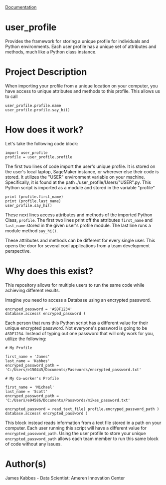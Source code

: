[Documentation](https://jameskabbes.github.io/user_profile)

# user_profile
Provides the framework for storing a unique profile for individuals and Python environments. Each user profile has a unique set of attributes and methods, much like a Python class instance.

# Project Description
When importing your profile from a unique location on your computer, you have access to unique attributes and methods to this profile. This allows us to call

```
user_profile.profile.name
user_profile.profile.say_hi()
```

# How does it work?
Let's take the following code block:
```
import user_profile
profile = user_profile.profile
```
The first two lines of code import the user's unique profile. It is stored on the user's local laptop, SageMaker instance, or wherever else their code is stored. It utilizes the "USER" environment variable on your machine.
Specifically, it is found at the path ./user_profile/Users/"USER".py. This Python script is imported as a module and stored in the variable "profile"

```
print (profile.first_name)
print (profile.last_name)
user_profile.say_hi()
```
These next lines access attributes and methods of the imported Python Class, `profile`. The first two lines print off the attributes `first_name` and `last_name` stored in the given user's profile module.
The last line runs a module method `say_hi()`.

These attributes and methods can be different for every single user. This opens the door for several cool applications from a team development perspective.

# Why does this exist?
This repository allows for multiple users to run the same code while achieving different results.

Imagine you need to access a Database using an encrypted password.
```
encryped_password = 'ASDF1234'
database.access( encryped_password )
```

Each person that runs this Python script has a different value for their unique encrypted password. Not everyone's password is going to be `ASDF1234`. Instead of typing out one password that will only work for you, utilize the following:
```
# My Profile

first_name = 'James'
last_name = 'Kabbes'
encryped_password_path = 'C:/Users/e150445/Documents/Passwords/encrypted_password.txt'
```
```
# My Co-worker's Profile

first_name = 'Michael'
last_name = 'Scott'
encryped_password_path = 'C:/Users/e94586/Documents/Passwords/mikes_password.txt'
```
```
encrypted_password = read_text_file( profile.encryped_password_path )
database.access( encrypted_password )
```

This block instead reads information from a text file stored in a path on your computer. Each user running this script will have a different value for `encrypted_password_path`. Using the user profile to store your unique `encrypted_password_path` allows each team member to run this same block of code without any issues.


# Author(s)
James Kabbes - Data Scientist: Ameren Innovation Center
